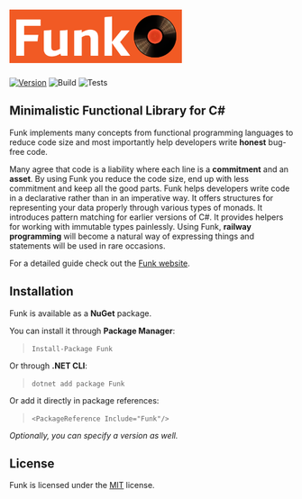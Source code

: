 
<h1 style="color:#f15a24; font-family:Roboto"><img src="Files/funk-logo.png" width="306"/></h1>

[![Version](https://img.shields.io/nuget/vpre/Funk.svg)](https://www.nuget.org/packages/Funk)
![Build](https://github.com/cerimharun/Funk/workflows/Build/badge.svg)
![Tests](https://github.com/cerimharun/Funk/workflows/Tests/badge.svg)

## Minimalistic Functional Library for C#

Funk implements many concepts from functional programming languages to reduce code size and most importantly help developers write **honest** bug-free code.

Many agree that code is a liability where each line is a **commitment** and an **asset**. By using Funk you reduce the code size, end up with less commitment and keep all the good parts. Funk helps developers write code in a declarative rather than in an imperative way. It offers structures for representing your data properly through various types of monads. It introduces pattern matching for earlier versions of C#. It provides helpers for working with immutable types painlessly. Using Funk, **railway programming** will become a natural way of expressing things and statements will be used in rare occasions.

For a detailed guide check out the [Funk website](https://hcerim.github.io/Funk).

## Installation

Funk is available as a **NuGet** package.

You can install it through **Package Manager**:

>`Install-Package Funk`

Or through **.NET CLI**:

>`dotnet add package Funk`

Or add it directly in package references:

>`<PackageReference Include="Funk"/>`

*Optionally, you can specify a version as well.*

## License

Funk is licensed under the [MIT](/Files/license.txt) license.
